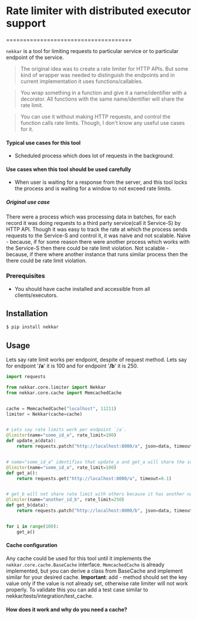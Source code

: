 # Rate limiter with distributed executor support
=====================================

`nekkar` is a tool for limiting requests to particular service or to particular endpoint of the service.
> The original idea was to create a rate limiter for HTTP APIs. But some kind of wrapper was needed to distinguish the endpoints and in current implementation it uses functions/callables.

> You wrap something in a function and give it a name/identifier with a decorator. All functions with the same name/identifier will share the rate limit.

> You can use it without making HTTP requests, and control the function calls rate limits. Though, I don't know any useful use cases for it.

#### Typical use cases for this tool

- Scheduled process which does lot of requests in the background.

#### Use cases when this tool should be used carefully

- When user is waiting for a response from the server, and this tool locks the process and is waiting for a window to not exceed rate limits.


##### Original use case

There were a process which was processing data in batches, for each record it was doing requests to a third party service(call it Service-S) by HTTP API.
Though it was easy to track the rate at which the process sends requests to the Service-S and control it, it was naive and not scalable.
Naive - because, if for some reason there were another process which works with the Service-S then there could be rate limit violation.
Not scalable - because, if there where another instance that runs similar process then the there could be rate limit violation.


### Prerequisites
- You should have cache installed and accessible from all clients/executors.


## Installation
```bash
$ pip install nekkar
```

## Usage
Lets say rate limit works per endpoint, despite of request method.
Lets say for endpoint '**/a**' it is 100 and for endpoint '**/b**' it is 250.
```python
import requests

from nekkar.core.limiter import Nekkar
from nekkar.core.cache import MemcachedCache


cache = MemcachedCache("localhost", 11211)
limiter = Nekkar(cache=cache)


# Lets say rate limits work per endpoint `/a`.
@limiter(name="some_id_a", rate_limit=100)
def update_a(data):
    return requests.patch("http://localhost:8000/a", json=data, timeout=0.1)


# name="some_id_a" identifies that update_a and get_a will share the same rate limit.
@limiter(name="some_id_a", rate_limit=100)
def get_a():
    return requests.get("http://localhost:8000/a", timeout=0.1)


# get_b will not share rate limit with others because it has another name/identifier.
@limiter(name="another_id_b", rate_limit=250)
def get_b(data):
    return requests.patch("http://localhost:8000/b", json=data, timeout=0.1)


for i in range(100):
    get_a()
```


#### Cache configuration
Any cache could be used for this tool until it implements the `nekkar.core.cache.BaseCache` interface.
`MemcachedCache` is already implemented, but you can derive a class from BaseCache and implement similar for your desired cache.
**Important**: add - method should set the key value only if the value is not already set, otherwise rate limiter will not work properly. To validate this you can add a test case similar to nekkar/tests/integration/test_cache.

#### How does it work and why do you need a cache?
